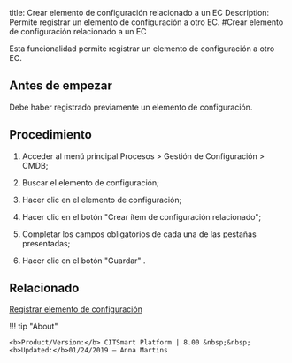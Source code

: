 title: Crear elemento de configuración relacionado a un EC
Description: Permite registrar un elemento de configuración a otro EC.
#Crear elemento de configuración relacionado a un EC


Esta funcionalidad permite registrar un elemento de configuración a otro EC.

Antes de empezar
--------------------

Debe haber registrado previamente un elemento de configuración.

Procedimiento
-----------------

1.  Acceder al menú principal Procesos \> Gestión de Configuración \> CMDB;

2.  Buscar el elemento de configuración;

3.  Hacer clic en el elemento de configuración;

4.  Hacer clic en el botón "Crear ítem de configuración relacionado";

5.  Completar los campos obligatórios de cada una de las pestañas presentadas;

6.  Hacer clic en el botón "Guardar" .



Relacionado
-----------

[Registrar elemento de configuración](/es-es/citsmart-platform-8/processes/configuration/use/register-CI.html)


!!! tip "About"

    <b>Product/Version:</b> CITSmart Platform | 8.00 &nbsp;&nbsp;
    <b>Updated:</b>01/24/2019 – Anna Martins
